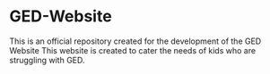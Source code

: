 # GED-Website
This is an official repository created for the development of the GED Website
This website is created to cater the needs of kids who are struggling with GED.
